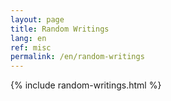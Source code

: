 ```yaml
---
layout: page
title: Random Writings
lang: en
ref: misc
permalink: /en/random-writings
---
```


{% include random-writings.html %}

